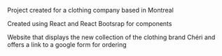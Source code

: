 Project created for a clothing company based in Montreal

Created using React and React Bootsrap for components

Website that displays the new collection of the clothing brand Chéri and offers a link to a google form for ordering
